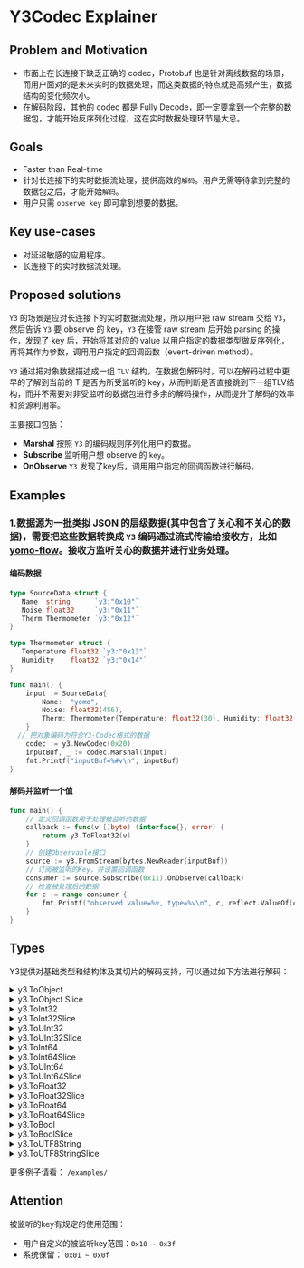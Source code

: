 # Y3Codec Explainer

## Problem and Motivation

- 市面上在长连接下缺乏正确的 codec，Protobuf 也是针对离线数据的场景，而用户面对的是未来实时的数据处理，而这类数据的特点就是高频产生，数据结构的变化频次小。
- 在解码阶段，其他的 codec 都是 Fully Decode，即一定要拿到一个完整的数据包，才能开始反序列化过程，这在实时数据处理环节是大忌。

## Goals

- Faster than Real-time
- 针对长连接下的实时数据流处理，提供高效的`解码`。用户无需等待拿到完整的数据包之后，才能开始`解码`。
- 用户只需 `observe key` 即可拿到想要的数据。

## Key use-cases

- 对延迟敏感的应用程序。
- 长连接下的实时数据流处理。

## Proposed solutions

`Y3` 的场景是应对长连接下的实时数据流处理，所以用户把 raw stream 交给 `Y3`，然后告诉 `Y3` 要 observe 的 key，`Y3` 在接管 raw stream 后开始 parsing 的操作，发现了 key 后，开始将其对应的 value 以用户指定的数据类型做反序列化，再将其作为参数，调用用户指定的回调函数（event-driven method）。

`Y3` 通过把对象数据描述成一组 `TLV` 结构，在数据包解码时，可以在解码过程中更早的了解到当前的 T 是否为所受监听的 key，从而判断是否直接跳到下一组TLV结构，而并不需要对非受监听的数据包进行多余的解码操作，从而提升了解码的效率和资源利用率。

主要接口包括：

- **Marshal** 按照 `Y3` 的编码规则序列化用户的数据。
- **Subscribe** 监听用户想 observe 的 `key`。
- **OnObserve** `Y3` 发现了key后，调用用户指定的回调函数进行解码。

## Examples

### 1.数据源为一批类拟 JSON 的层级数据(其中包含了关心和不关心的数据)，需要把这些数据转换成 `Y3` 编码通过流式传输给接收方，比如 [yomo-flow](https://yomo.run/flow)。接收方监听关心的数据并进行业务处理。

#### 编码数据

```go
type SourceData struct {
   Name  string      `y3:"0x10"`
   Noise float32     `y3:"0x11"`
   Therm Thermometer `y3:"0x12"`
}

type Thermometer struct {
   Temperature float32 `y3:"0x13"`
   Humidity    float32 `y3:"0x14"`
}

func main() {
	input := SourceData{
		Name:  "yomo",
		Noise: float32(456),
		Therm: Thermometer{Temperature: float32(30), Humidity: float32(40)},
	}
  // 把对象编码为符合Y3-Codec格式的数据
	codec := y3.NewCodec(0x20)
	inputBuf, _ := codec.Marshal(input)
	fmt.Printf("inputBuf=%#v\n", inputBuf)
}
```

#### 解码并监听一个值

```go
func main() {
	// 定义回调函数用于处理被监听的数据
	callback := func(v []byte) (interface{}, error) {
		return y3.ToFloat32(v)
	}
	// 创建Observable接口
	source := y3.FromStream(bytes.NewReader(inputBuf))
	// 订阅被监听的Key，并设置回调函数
	consumer := source.Subscribe(0x11).OnObserve(callback)
	// 检查被处理后的数据
	for c := range consumer {
		fmt.Printf("observed value=%v, type=%v\n", c, reflect.ValueOf(c).Kind())
	}
}
```



## Types

Y3提供对基础类型和结构体及其切片的解码支持，可以通过如下方法进行解码：

<details>
  <summary>y3.ToObject</summary>
  <pre class="go" style="background-color: aliceblue">
    func main() {
        // Simulate source to generate and send data
        data := <b>NoiseData</b>{Noise: 40, Time: time.Now().UnixNano() / 1e6, From: "127.0.0.1"}
        sendingBuf, _ := y3.NewCodec(0x10).Marshal(data)
        source := y3.FromStream(bytes.NewReader(sendingBuf))
        // Simulate flow listening and decoding data
        var decode = func(v []byte) (interface{}, error) {
            var obj NoiseData
            err := y3.<b>ToObject</b>(v, <b>&obj</b>)
            if err != nil {
                return nil, err
            }
            fmt.Printf("encoded data: %v\n", obj)
            return obj, nil
        }
        consumer := source.Subscribe(0x10).OnObserve(decode)
        for range consumer {
        }
    }
    type <b>NoiseData</b> struct {
        Noise float32 `y3:"0x11"`
        Time  int64   `y3:"0x12"`
        From  string  `y3:"0x13"`
    }
  </pre>
</details>
<details>
  <summary>y3.ToObject Slice</summary>
  <pre class="go" style="background-color: aliceblue">
    func main() {
        // Simulate source to generate and send data
        data := <b>[]NoiseData</b>{
            {Noise: 40, Time: time.Now().UnixNano() / 1e6, From: "127.0.0.1"},
            {Noise: 50, Time: time.Now().UnixNano() / 1e6, From: "127.0.0.1"},
        }
        sendingBuf, _ := y3.NewCodec(0x10).Marshal(data)
        source := y3.FromStream(bytes.NewReader(sendingBuf))
        // Simulate flow listening and decoding data
        var decode = func(v []byte) (interface{}, error) {
            var sl []NoiseData
            err := y3.<b>ToObject</b>(v, <b>&sl</b>)
            if err != nil {
                return nil, err
            }
            fmt.Printf("encoded data: %v\n", sl)
            return sl, nil
        }
        consumer := source.Subscribe(0x10).OnObserve(decode)
        for range consumer {
        }
    }
    type <b>NoiseData</b> struct {
        Noise float32 `y3:"0x11"`
        Time  int64   `y3:"0x12"`
        From  string  `y3:"0x13"`
    }
  </pre>
</details>
<details>
  <summary>y3.ToInt32</summary>
  <pre class="go" style="background-color: aliceblue">
	// Simulate source to generate and send data
	var data <b>int32</b> = 123
	sendingBuf, _ := y3.NewCodec(0x10).Marshal(data)
	source := y3.FromStream(bytes.NewReader(sendingBuf))
	// Simulate flow listening and decoding data
	var decode = func(v []byte) (interface{}, error) {
		sl, err := y3.<b>ToInt32</b>(v)
		if err != nil {
			return nil, err
		}
		fmt.Printf("encoded data: %v\n", sl)
		return sl, nil
	}
	consumer := source.Subscribe(0x10).OnObserve(decode)
	for range consumer {
	}
  </pre>
</details>
<details>
  <summary>y3.ToInt32Slice</summary>
  <pre class="go" style="background-color: aliceblue">
      // Simulate source to generate and send data
      data := []<b>int32</b>{123, 456}
      sendingBuf, _ := y3.NewCodec(0x10).Marshal(data)
      source := y3.FromStream(bytes.NewReader(sendingBuf))
      // Simulate flow listening and decoding data
      var decode = func(v []byte) (interface{}, error) {
          sl, err := y3.<b>ToInt32Slice</b>(v)
          if err != nil {
              return nil, err
          }
          fmt.Printf("encoded data: %v\n", sl)
          return sl, nil
      }
      consumer := source.Subscribe(0x10).OnObserve(decode)
      for range consumer {
      }
  </pre>
</details>
<details>
  <summary>y3.ToUInt32</summary>
  <pre class="go" style="background-color: aliceblue">
	// Simulate source to generate and send data
	var data <b>uint32</b> = 123
	sendingBuf, _ := y3.NewCodec(0x10).Marshal(data)
	source := y3.FromStream(bytes.NewReader(sendingBuf))
	// Simulate flow listening and decoding data
	var decode = func(v []byte) (interface{}, error) {
		sl, err := y3.<b>ToUInt32</b>(v)
		if err != nil {
			return nil, err
		}
		fmt.Printf("encoded data: %v\n", sl)
		return sl, nil
	}
	consumer := source.Subscribe(0x10).OnObserve(decode)
	for range consumer {
	}
  </pre>
</details>
<details>
  <summary>y3.ToUInt32Slice</summary>
  <pre class="go" style="background-color: aliceblue">
      // Simulate source to generate and send data
      data := []<b>uint32</b>{123, 456}
      sendingBuf, _ := y3.NewCodec(0x10).Marshal(data)
      source := y3.FromStream(bytes.NewReader(sendingBuf))
      // Simulate flow listening and decoding data
      var decode = func(v []byte) (interface{}, error) {
          sl, err := y3.<b>ToUInt32Slice</b>(v)
          if err != nil {
              return nil, err
          }
          fmt.Printf("encoded data: %v\n", sl)
          return sl, nil
      }
      consumer := source.Subscribe(0x10).OnObserve(decode)
      for range consumer {
      }
  </pre>
</details>
<details>
  <summary>y3.ToInt64</summary>
  <pre class="go" style="background-color: aliceblue">
	// Simulate source to generate and send data
	data := []<b>int64</b>{123, 456}
	sendingBuf, _ := y3.NewCodec(0x10).Marshal(data)
	source := y3.FromStream(bytes.NewReader(sendingBuf))
	// Simulate flow listening and decoding data
	var decode = func(v []byte) (interface{}, error) {
		sl, err := y3.<b>ToInt64</b>(v)
		if err != nil {
			return nil, err
		}
		fmt.Printf("encoded data: %v\n", sl)
		return sl, nil
	}
	consumer := source.Subscribe(0x10).OnObserve(decode)
	for range consumer {
	}
  </pre>
</details>
<details>
  <summary>y3.ToInt64Slice</summary>
  <pre class="go" style="background-color: aliceblue">
    // Simulate source to generate and send data
    data := []<b>int64</b>{123, 456}
    sendingBuf, _ := y3.NewCodec(0x10).Marshal(data)
    source := y3.FromStream(bytes.NewReader(sendingBuf))
    // Simulate flow listening and decoding data
    var decode = func(v []byte) (interface{}, error) {
        sl, err := y3.<b>ToInt64Slice</b>(v)
        if err != nil {
            return nil, err
        }
        fmt.Printf("encoded data: %v\n", sl)
        return sl, nil
    }
    consumer := source.Subscribe(0x10).OnObserve(decode)
    for range consumer {
    }
  </pre>
</details>
<details>
  <summary>y3.ToUInt64</summary>
  <pre class="go" style="background-color: aliceblue">
	// Simulate source to generate and send data
	var data <b>uint64</b> = 123
	sendingBuf, _ := y3.NewCodec(0x10).Marshal(data)
	source := y3.FromStream(bytes.NewReader(sendingBuf))
	// Simulate flow listening and decoding data
	var decode = func(v []byte) (interface{}, error) {
		sl, err := y3.<b>ToUInt64</b>(v)
		if err != nil {
			return nil, err
		}
		fmt.Printf("encoded data: %v\n", sl)
		return sl, nil
	}
	consumer := source.Subscribe(0x10).OnObserve(decode)
	for range consumer {
	}
  </pre>
</details>
<details>
  <summary>y3.ToUInt64Slice</summary>
  <pre class="go" style="background-color: aliceblue">
	// Simulate source to generate and send data
	data := []<b>uint64</b>{123, 456}
	sendingBuf, _ := y3.NewCodec(0x10).Marshal(data)
	source := y3.FromStream(bytes.NewReader(sendingBuf))
	// Simulate flow listening and decoding data
	var decode = func(v []byte) (interface{}, error) {
		sl, err := y3.<b>ToUInt64Slice</b>(v)
		if err != nil {
			return nil, err
		}
		fmt.Printf("encoded data: %v\n", sl)
		return sl, nil
	}
	consumer := source.Subscribe(0x10).OnObserve(decode)
	for range consumer {
	}
  </pre>
</details>
<details>
  <summary>y3.ToFloat32</summary>
  <pre class="go" style="background-color: aliceblue">
	// Simulate source to generate and send data
	var data <b>float32</b> = 1.23
	sendingBuf, _ := y3.NewCodec(0x10).Marshal(data)
	source := y3.FromStream(bytes.NewReader(sendingBuf))
	// Simulate flow listening and decoding data
	var decode = func(v []byte) (interface{}, error) {
		sl, err := y3.<b>ToFloat32</b>(v)
		if err != nil {
			return nil, err
		}
		fmt.Printf("encoded data: %v\n", sl)
		return sl, nil
	}
	consumer := source.Subscribe(0x10).OnObserve(decode)
	for range consumer {
	}
  </pre>
</details>
<details>
  <summary>y3.ToFloat32Slice</summary>
  <pre class="go" style="background-color: aliceblue">
    // Simulate source to generate and send data
	data := []<b>float32</b>{1.23, 4.56}
	sendingBuf, _ := y3.NewCodec(0x10).Marshal(data)
	source := y3.FromStream(bytes.NewReader(sendingBuf))
	// Simulate flow listening and decoding data
	var decode = func(v []byte) (interface{}, error) {
		sl, err := y3.<b>ToFloat32Slice</b>(v)
		if err != nil {
			return nil, err
		}
		fmt.Printf("encoded data: %v\n", sl)
		return sl, nil
	}
	consumer := source.Subscribe(0x10).OnObserve(decode)
	for range consumer {
	}
  </pre>
</details>
<details>
  <summary>y3.ToFloat64</summary>
  <pre class="go" style="background-color: aliceblue">
	// Simulate source to generate and send data
	var data <b>float64</b> = 1.23
	sendingBuf, _ := y3.NewCodec(0x10).Marshal(data)
	source := y3.FromStream(bytes.NewReader(sendingBuf))
	// Simulate flow listening and decoding data
	var decode = func(v []byte) (interface{}, error) {
		sl, err := y3.<b>ToFloat64</b>(v)
		if err != nil {
			return nil, err
		}
		fmt.Printf("encoded data: %v\n", sl)
		return sl, nil
	}
	consumer := source.Subscribe(0x10).OnObserve(decode)
	for range consumer {
	}
  </pre>
</details>
<details>
  <summary>y3.ToFloat64Slice</summary>
  <pre class="go" style="background-color: aliceblue">
	// Simulate source to generate and send data
	data := []<b>float64</b>{1.23, 4.56}
	sendingBuf, _ := y3.NewCodec(0x10).Marshal(data)
	source := y3.FromStream(bytes.NewReader(sendingBuf))
	// Simulate flow listening and decoding data
	var decode = func(v []byte) (interface{}, error) {
		sl, err := y3.<b>ToFloat64Slice</b>(v)
		if err != nil {
			return nil, err
		}
		fmt.Printf("encoded data: %v\n", sl)
		return sl, nil
	}
	consumer := source.Subscribe(0x10).OnObserve(decode)
	for range consumer {
	}
  </pre>
</details>
<details>
  <summary>y3.ToBool</summary>
  <pre class="go" style="background-color: aliceblue">
	// Simulate source to generate and send data
	data := true
	sendingBuf, _ := y3.NewCodec(0x10).Marshal(data)
	source := y3.FromStream(bytes.NewReader(sendingBuf))
	// Simulate flow listening and decoding data
	var decode = func(v []byte) (interface{}, error) {
		sl, err := y3.<b>ToBool</b>(v)
		if err != nil {
			return nil, err
		}
		fmt.Printf("encoded data: %v\n", sl)
		return sl, nil
	}
	consumer := source.Subscribe(0x10).OnObserve(decode)
	for range consumer {
	}
  </pre>
</details>
<details>
  <summary>y3.ToBoolSlice</summary>
  <pre class="go" style="background-color: aliceblue">
	// Simulate source to generate and send data
	data := []<b>bool</b>{true, false}
	sendingBuf, _ := y3.NewCodec(0x10).Marshal(data)
	source := y3.FromStream(bytes.NewReader(sendingBuf))
	// Simulate flow listening and decoding data
	var decode = func(v []byte) (interface{}, error) {
		sl, err := y3.<b>ToBoolSlice</b>(v)
		if err != nil {
			return nil, err
		}
		fmt.Printf("encoded data: %v\n", sl)
		return sl, nil
	}
	consumer := source.Subscribe(0x10).OnObserve(decode)
	for range consumer {
	}
  </pre>
</details>
<details>
  <summary>y3.ToUTF8String</summary>
  <pre class="go" style="background-color: aliceblue">
	// Simulate source to generate and send data
	data := "abc"
	sendingBuf, _ := y3.NewCodec(0x10).Marshal(data)
	source := y3.FromStream(bytes.NewReader(sendingBuf))
	// Simulate flow listening and decoding data
	var decode = func(v []byte) (interface{}, error) {
		sl, err := y3.<b>ToUTF8String</b>(v)
		if err != nil {
			return nil, err
		}
		fmt.Printf("encoded data: %v\n", sl)
		return sl, nil
	}
	consumer := source.Subscribe(0x10).OnObserve(decode)
	for range consumer {
	}
  </pre>
</details>
<details>
  <summary>y3.ToUTF8StringSlice</summary>
  <pre class="go" style="background-color: aliceblue">
	// Simulate source to generate and send data
	data := []<b>string</b>{"a", "b"}
	sendingBuf, _ := y3.NewCodec(0x10).Marshal(data)
	source := y3.FromStream(bytes.NewReader(sendingBuf))
	// Simulate flow listening and decoding data
	var decode = func(v []byte) (interface{}, error) {
		sl, err := y3.<b>ToUTF8StringSlice</b>(v)
		if err != nil {
			return nil, err
		}
		fmt.Printf("encoded data: %v\n", sl)
		return sl, nil
	}
	consumer := source.Subscribe(0x10).OnObserve(decode)
	for range consumer {
	}
  </pre>
</details>

更多例子请看： `/examples/`

## Attention

被监听的key有规定的使用范围：
- 用户自定义的被监听key范围：`0x10 ~ 0x3f`
- 系统保留： `0x01 ~ 0x0f`

